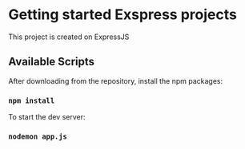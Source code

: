  # Getting started Exspress projects

This project is created on ExpressJS


## Available Scripts

After downloading from the repository, install the npm packages: 

### `npm install`

To start the dev server: 

### `nodemon app.js`
